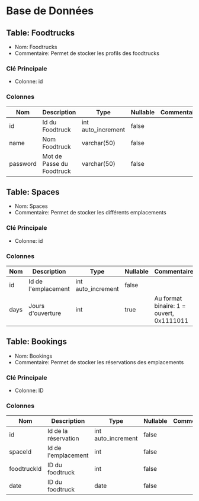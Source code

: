 # Base de Données

## Table: Foodtrucks

- Nom: Foodtrucks
- Commentaire: Permet de stocker les profils des foodtrucks

### Clé Principale

- Colonne: id

### Colonnes

| Nom      | Description               | Type               | Nullable | Commentaire |
| -------- | ------------------------- | ------------------ | -------- | ----------- |
| id       | Id du Foodtruck           | int auto_increment | false    |             |
| name     | Nom Foodtruck             | varchar(50)        | false    |             |
| password | Mot de Passe du Foodtruck | varchar(50)        | false    |             |

## Table: Spaces

- Nom: Spaces
- Commentaire: Permet de stocker les différents emplacements

### Clé Principale

- Colonne: id

### Colonnes

| Nom  | Description         | Type               | Nullable | Commentaire                              |
| ---- | ------------------- | ------------------ | -------- | ---------------------------------------- |
| id   | Id de l'emplacement | int auto_increment | false    |                                          |
| days | Jours d'ouverture   | int                | true     | Au format binaire: 1 = ouvert, 0x1111011 |

## Table: Bookings

- Nom: Bookings
- Commentaire: Permet de stocker les réservations des emplacements

### Clé Principale

- Colonne: ID

### Colonnes

| Nom         | Description          | Type               | Nullable | Commentaire |
| ----------- | -------------------- | ------------------ | -------- | ----------- |
| id          | Id de la réservation | int auto_increment | false    |             |
| spaceId     | Id de l'emplacement  | int                | false    |             |
| foodtruckId | ID du foodtruck      | int                | false    |             |
| date        | ID du foodtruck      | date               | false    |             |